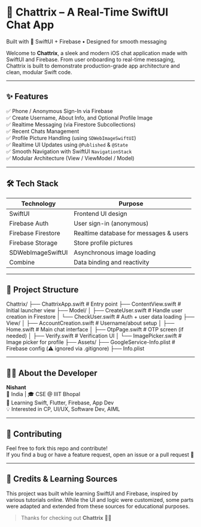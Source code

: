 # 💬 Chattrix – A Real-Time SwiftUI Chat App  
Built with 💙 SwiftUI + Firebase • Designed for smooth messaging

Welcome to **Chattrix**, a sleek and modern iOS chat application made with SwiftUI and Firebase. From user onboarding to real-time messaging, Chattrix is built to demonstrate production-grade app architecture and clean, modular Swift code.

---

## ✨ Features

✅ Phone / Anonymous Sign-In via Firebase  
✅ Create Username, About Info, and Optional Profile Image  
✅ Realtime Messaging (via Firestore Subcollections)  
✅ Recent Chats Management  
✅ Profile Picture Handling (using `SDWebImageSwiftUI`)  
✅ Realtime UI Updates using `@Published` & `@State`  
✅ Smooth Navigation with SwiftUI `NavigationStack`  
✅ Modular Architecture (View / ViewModel / Model)

---

## 🛠️ Tech Stack

| Technology             | Purpose                                 |
|------------------------|-----------------------------------------|
| SwiftUI                | Frontend UI design                      |
| Firebase Auth          | User sign-in (anonymous)                |
| Firebase Firestore     | Realtime database for messages & users |
| Firebase Storage       | Store profile pictures                  |
| SDWebImageSwiftUI      | Asynchronous image loading              |
| Combine                | Data binding and reactivity             |

---

## 📂 Project Structure

Chattrix/
├── ChattrixApp.swift # Entry point
├── ContentView.swift # Initial launcher view
├── Model/
│ ├── CreateUser.swift # Handle user creation in Firestore
│ └── CheckUser.swift # Auth + user data loading
├── View/
│ ├── AccountCreation.swift # Username/about setup
│ ├── Home.swift # Main chat interface
│ ├── OtpPage.swift # OTP screen (if needed)
│ ├── Verify.swift # Verification UI
│ └── ImagePicker.swift # Image picker for profile
├── Assets/
├── GoogleService-Info.plist # Firebase config (⚠️ ignored via .gitignore)
├── Info.plist



---

## 👨‍💻 About the Developer

**Nishant**  
📍 India | 🎓 CSE @ IIIT Bhopal  
🚀 Learning Swift, Flutter, Firebase, App Dev  
💡 Interested in CP, UI/UX, Software Dev, AIML

---

## 🤝 Contributing

Feel free to fork this repo and contribute!  
If you find a bug or have a feature request, open an issue or a pull request 🚀

---

## 🙏 Credits & Learning Sources

This project was built while learning SwiftUI and Firebase, inspired by various tutorials online.
While the UI and logic were customized, some parts were adapted and extended from these sources for educational purposes.

> Thanks for checking out **Chattrix** 💬✨
